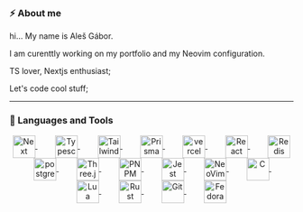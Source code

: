 ### ⚡ About me
hi... My name is Aleš Gábor.

I am curenttly working on my portfolio and my Neovim configuration.

TS lover, Nextjs enthusiast;

Let's code cool stuff;
<!--
**Aleesssino/Aleesssino** is a ✨ _special_ ✨ repository because its `README.md` (this file) appears on your GitHub profile.

Here are some ideas to get you started:

- 🔭 I’m currently working on ...
- 🌱 I’m currently learning ...
- 👯 I’m looking to collaborate on ...
- 🤔 I’m looking for help with ...
- 💬 Ask me about ...
- 📫 How to reach me: ...
- 😄 Pronouns: ...
- ⚡ Fun fact: ...
-->
---
### 🔨 Languages and Tools


<p align="center">
  <a href="https://nextjs.org/">
    <img
      align="center"
      alt="Next"
      width="40px"
      tyle="padding-right:-15px"
      src="https://cdn.jsdelivr.net/gh/devicons/devicon/icons/nextjs/nextjs-original.svg"
    />
  </a>
  &nbsp;&nbsp;&nbsp;&nbsp;&nbsp;&nbsp;&nbsp;

  <a href="https://www.typescriptlang.org/">
    <img
      align="center"
      alt="Typescript"
      width="40px"
      src="https://cdn.jsdelivr.net/gh/devicons/devicon/icons/typescript/typescript-plain.svg"
    />
  </a>
  &nbsp;&nbsp;&nbsp;&nbsp;&nbsp;&nbsp;&nbsp;

  <a href="https://tailwindcss.com/">
    <img
      align="center"
      alt="TailwindCSS"
      width="40px"
      src="https://cdn.jsdelivr.net/gh/devicons/devicon@latest/icons/tailwindcss/tailwindcss-original.svg"
    />
  </a>
  &nbsp;&nbsp;&nbsp;&nbsp;&nbsp;&nbsp;&nbsp;

  <a href="https://www.prisma.io/">
    <img
      align="center"
      alt="Prisma"
      width="40px"
      src="https://cdn.jsdelivr.net/gh/devicons/devicon@latest/icons/prisma/prisma-original.svg"
    />
  </a>
  &nbsp;&nbsp;&nbsp;&nbsp;&nbsp;&nbsp;&nbsp;

  <a href="https://vercel.com/">
    <img
      align="center"
      alt="vercel"
      width="40px"
      src="https://cdn.jsdelivr.net/gh/devicons/devicon@latest/icons/vercel/vercel-original.svg" 
    />
  </a>
  &nbsp;&nbsp;&nbsp;&nbsp;&nbsp;&nbsp;&nbsp;

  <a href="https://react.dev/learn/typescript">
    <img
      align="center"
      alt="React"
      width="40px"
      src="https://cdn.jsdelivr.net/gh/devicons/devicon/icons/react/react-original.svg"
    />
  </a>
  &nbsp;&nbsp;&nbsp;&nbsp;&nbsp;&nbsp;&nbsp;

  <a href="https://redis.io/">
    <img
      align="center"
      alt="Redis"
      width="40px"
      src="https://cdn.jsdelivr.net/gh/devicons/devicon@latest/icons/redis/redis-original.svg"
    />
  </a>
  &nbsp;&nbsp;&nbsp;&nbsp;&nbsp;&nbsp;&nbsp;

  <a href="https://www.postgresql.org/">
    <img
      align="center"
      alt="postgresql"
      width="40px"
      src="https://cdn.jsdelivr.net/gh/devicons/devicon@latest/icons/postgresql/postgresql-original-wordmark.svg"
    />
  </a>
  &nbsp;&nbsp;&nbsp;&nbsp;&nbsp;&nbsp;&nbsp;

  <a href="https://threejs.org/">
    <img
      align="center"
      alt="Three.js"
      width="40px"
      src="https://cdn.jsdelivr.net/gh/devicons/devicon@latest/icons/threejs/threejs-original-wordmark.svg"
    />
  </a>
  &nbsp;&nbsp;&nbsp;&nbsp;&nbsp;&nbsp;&nbsp;

  <a href="https://pnpm.io/">
    <img
      align="center"
      alt="PNPM"
      width="40px"
      src="https://cdn.jsdelivr.net/gh/devicons/devicon@latest/icons/pnpm/pnpm-plain-wordmark.svg"
    />
  </a>
  &nbsp;&nbsp;&nbsp;&nbsp;&nbsp;&nbsp;&nbsp;

  <a href="https://jestjs.io/">
    <img
      align="center"
      alt="Jest"
      width="40px"
      src="https://cdn.jsdelivr.net/gh/devicons/devicon@latest/icons/jest/jest-plain.svg"
    />
  </a>
  &nbsp;&nbsp;&nbsp;&nbsp;&nbsp;&nbsp;&nbsp;

  <a href="https://neovim.io/">
    <img
      align="center"
      alt="NeoVim"
      width="40px"
      src="https://cdn.jsdelivr.net/gh/devicons/devicon@latest/icons/neovim/neovim-original.svg"
    />
  </a>
  &nbsp;&nbsp;&nbsp;&nbsp;&nbsp;&nbsp;&nbsp;

  <a href="https://www.gnu.org/software/gnu-c-manual/">
    <img
      align="center"
      alt="C"
      width="40px"
      src="https://cdn.jsdelivr.net/gh/devicons/devicon/icons/c/c-line.svg"
    />
  </a>
  &nbsp;&nbsp;&nbsp;&nbsp;&nbsp;&nbsp;&nbsp;

  <a href="https://lua.org/">
    <img
      align="center"
      alt="Lua"
      width="40px"
      src="https://cdn.jsdelivr.net/gh/devicons/devicon@latest/icons/lua/lua-original.svg"
    />
  </a>
  &nbsp;&nbsp;&nbsp;&nbsp;&nbsp;&nbsp;&nbsp;

  <a href="https://www.rust-lang.org/">
    <img
      align="center"
      alt="Rust"
      width="40px"
      src="https://cdn.jsdelivr.net/gh/devicons/devicon@latest/icons/rust/rust-original.svg"
    />
  </a>
  &nbsp;&nbsp;&nbsp;&nbsp;&nbsp;&nbsp;&nbsp;

  <a href="https://git-scm.com/">
    <img
      align="center"
      alt="Git"
      width="40px"
      src="https://cdn.jsdelivr.net/gh/devicons/devicon/icons/git/git-original.svg"
    />
  </a>
  &nbsp;&nbsp;&nbsp;&nbsp;&nbsp;&nbsp;&nbsp;

  <a href="https://www.fedoraproject.org/">
    <img
      align="center"
      alt="Fedora"
      width="40px"
      src="https://cdn.jsdelivr.net/gh/devicons/devicon@latest/icons/fedora/fedora-plain.svg"
    />
  </a>
</p>


   

  




          
          
          
                    
          
          
          
                   
          
